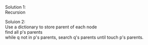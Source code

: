 Solution 1:  
Recursion  

Soluion 2:   
Use a dictionary to store parent of each node  
find all p's parents  
while q not in p's parents, search q's parents until touch p's parents.   